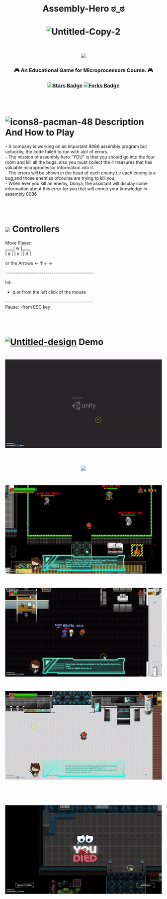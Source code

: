  <H1 align="center">

 Assembly-Hero ಠ_ಠ
 </H1>
<H1 align="center">

<img  src="https://i.ibb.co/17Nv2R3/Untitled-Copy-2.png" alt="Untitled-Copy-2" border="0" >
  </H1>
  <h1 align="center">
<img src="https://www.unity-studios.com/de/wp-content/uploads/revslider/home-banner/made-with-unity-white.png" width=300px >

 </h1>
<h3 align="center">🎮 An Educational Game for Microprocessors Course. 🎮</h3>
<h3 align="center"> <a href="https://github.com/DoniaEsawi/Assembly-Hero/stargazers"><img src="https://img.shields.io/github/stars/DoniaEsawi/Assembly-Hero" alt="Stars Badge"/></a>
<a href="https://github.com/DoniaEsawi/Assembly-Hero/network/members"><img src="https://img.shields.io/github/forks/DoniaEsawi/Assembly-Hero" alt="Forks Badge"/></a>
</h3>
</br></br>
<H1>
<img src="https://i.ibb.co/dLNFXqx/icons8-pacman-48.png" alt="icons8-pacman-48" border="0" width=32px></a> Description And How to Play
 </H1>
<p>
- A company is working on an important 8086 assembly program but unluckily, the code failed to run with alot of errors. </br>
- The mission of assembly hero "YOU" is that you should go into the four room and kill all the bugs, 
 also you must collect the 4 treasures that has valuable microprocessor information into it.</br>
- The errors will be shown in the head of each enemy i.e each enemy is a bug,and those enemies ofcourse are trying to kill you, </br>
- When ever you kill an enemy, Donya, the assistant will display some information about this error for you 
that  will enrich your knowledge in assembly 8086</br>
 </p>
 </br></br>
<H1>
<a href="https://imgbb.com/"><img src="https://img.icons8.com/doodle/48/000000/controller--v1.png" width= 35px></a> Controllers
 </H1>
<p>Move Player: </br>
____| w |____ </br>
| a | | s | | d |</br>
 
or the Arrows ← ↑↓ →
</br>

--------------------------------------------</br>

hit: </br>
- q or from the left click of the mouse</br>

--------------------------------------------</br>
Pause:
-from ESC key
</br>
</p>
</br></br>
<H1>
<a href="https://imgbb.com/"><img src="https://i.ibb.co/JHpnnS0/Untitled-design.png" alt="Untitled-design" border="0" width=40px></a> Demo
 </H1>
<h1 align= "center">
 <img src="gifs/1.gif">
</h1>
<h1 align= "center">
 <img src="gifs/2.gif">
</h1>
<h1 align= "center">
 <img src="gifs/3.gif">
</h1>
<h1 align= "center">
 <img src="gifs/4.gif">
</h1>
<h1 align= "center">
 <img src="gifs/5.gif">
</h1>
</br>
<h1 align= "center">
 <img src="gifs/6.gif">
</h1>
 
